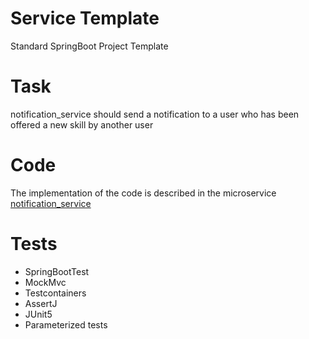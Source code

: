 # Service Template

Standard SpringBoot Project Template


# Task

notification_service should send a notification to a user who has been offered a new skill by another user


# Code

The implementation of the code is described in the microservice [notification_service](https://github.com/schonpink/notification_service_)


# Tests

* SpringBootTest
* MockMvc
* Testcontainers
* AssertJ
* JUnit5
* Parameterized tests